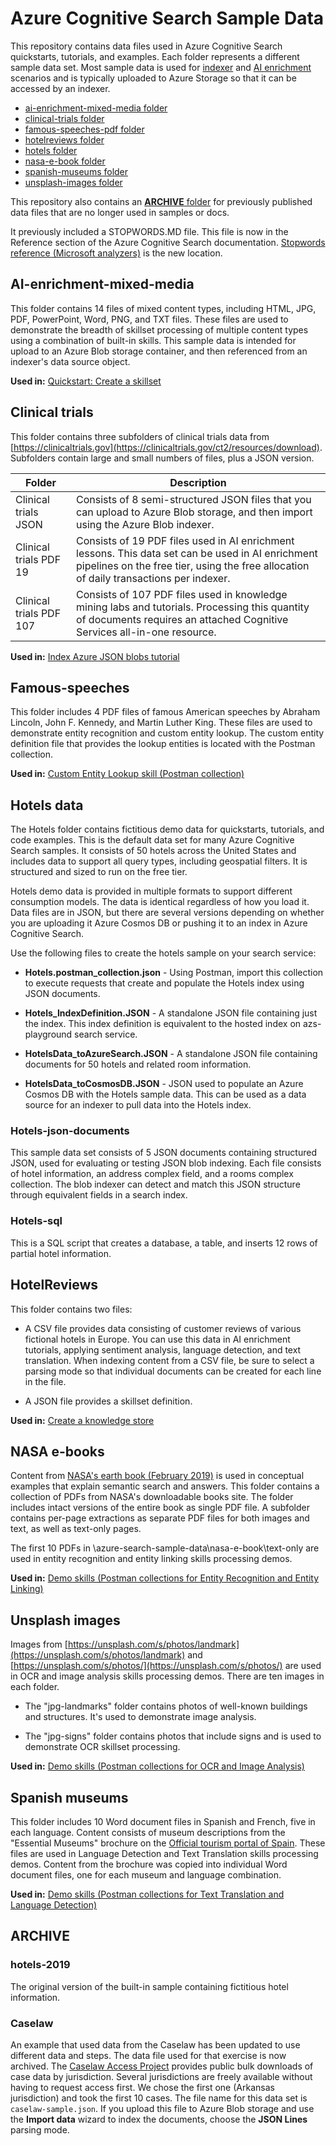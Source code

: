# Azure Cognitive Search Sample Data

This repository contains data files used in Azure Cognitive Search quickstarts, tutorials, and examples. Each folder represents a different sample data set. Most sample data is used for [indexer](https://docs.microsoft.com/azure/search/search-indexer-overview) and [AI enrichment](https://docs.microsoft.com/azure/search/cognitive-search-concept-intro) scenarios and is typically uploaded to Azure Storage so that it can be accessed by an indexer.

+ [ai-enrichment-mixed-media folder](#ai-enrichment-mixed-media)
+ [clinical-trials folder](#clinical-trials)
+ [famous-speeches-pdf folder](#famous-speeches)
+ [hotelreviews folder](#hotelreviews)
+ [hotels folder](#hotels-data)
+ [nasa-e-book folder](#nasa-e-books)
+ [spanish-museums folder](#spanish-museums)
+ [unsplash-images folder](#unsplash-images)

This repository also contains an [**ARCHIVE** folder](#archive) for previously published data files that are no longer used in samples or docs. 

It previously included a STOPWORDS.MD file. This file is now in the Reference section of the Azure Cognitive Search documentation. [Stopwords reference (Microsoft analyzers)](https://docs.microsoft.comazure/search/reference-stopwords) is the new location.

## AI-enrichment-mixed-media

This folder contains 14 files of mixed content types, including HTML, JPG, PDF, PowerPoint, Word, PNG, and TXT files. These files are used to demonstrate the breadth of skillset processing of multiple content types using a combination of built-in skills. This sample data is intended for upload to an Azure Blob storage container, and then referenced from an indexer's data source object.

**Used in:** [Quickstart: Create a skillset](https://docs.microsoft.com/azure/search/cognitive-search-quickstart-blob)

## Clinical trials

This folder contains three subfolders of clinical trials data from [https://clinicaltrials.gov](https://clinicaltrials.gov/ct2/resources/download). Subfolders contain large and small numbers of files, plus a JSON version.

| Folder | Description |
|--------|-------------|
| Clinical trials JSON | Consists of 8 semi-structured JSON files that you can upload to Azure Blob storage, and then import using the Azure Blob indexer. |
| Clinical trials PDF 19 | Consists of 19 PDF files used in AI enrichment lessons. This data set can be used in AI enrichment pipelines on the free tier, using the free allocation of daily transactions per indexer. |
| Clinical trials PDF 107 | Consists of 107 PDF files used in knowledge mining labs and tutorials. Processing this quantity of documents requires an attached Cognitive Services all-in-one resource. |

**Used in:** [Index Azure JSON blobs tutorial](https://docs.microsoft.com/azure/search/search-semi-structured-data)

## Famous-speeches

This folder includes 4 PDF files of famous American speeches by Abraham Lincoln, John F. Kennedy, and Martin Luther King. These files are used to demonstrate entity recognition and custom entity lookup. The custom entity definition file that provides the lookup entities is located with the Postman collection.

**Used in:** [Custom Entity Lookup skill (Postman collection)](https://github.com/Azure-Samples/azure-search-postman-samples/tree/master/skill-examples/custom-entity-lookup-skill)

## Hotels data

The Hotels folder contains fictitious demo data for quickstarts, tutorials, and code examples. This is the default data set for many Azure Cognitive Search samples. It consists of 50 hotels across the United States and includes data to support all query types, including geospatial filters. It is structured and sized to run on the free tier.

Hotels demo data is provided in multiple formats to support different consumption models. The data is identical regardless of how you load it. Data files are in JSON, but there are several versions depending on whether you are uploading it Azure Cosmos DB or pushing it to an index in Azure Cognitive Search. 

Use the following files to create the hotels sample on your search service:

+ **Hotels.postman_collection.json** - Using Postman, import this collection to execute requests that create and populate the Hotels index using JSON documents.

+ **Hotels_IndexDefinition.JSON** - A standalone JSON file containing just the index. This index definition is equivalent to the hosted index on azs-playground search service.

+ **HotelsData_toAzureSearch.JSON** - A standalone JSON file containing documents for 50 hotels and related room information.

+ **HotelsData_toCosmosDB.JSON** - JSON used to populate an Azure Cosmos DB with the Hotels sample data.  This can be used as a data source for an indexer to pull data into the Hotels index.

### Hotels-json-documents

This sample data set consists of 5 JSON documents containing structured JSON, used for evaluating or testing JSON blob indexing. Each file consists of hotel information, an address complex field, and a rooms complex collection. The blob indexer can detect and match this JSON structure through equivalent fields in a search index.

### Hotels-sql

This is a SQL script that creates a database, a table, and inserts 12 rows of partial hotel information. 

## HotelReviews

This folder contains two files:

+ A CSV file provides data consisting of customer reviews of various fictional hotels in Europe. You can use this data in AI enrichment tutorials, applying sentiment analysis, language detection, and text translation. When indexing content from a CSV file, be sure to select a parsing mode so that individual documents can be created for each line in the file.

+ A JSON file provides a skillset definition.

**Used in:** [Create a knowledge store](https://docs.microsoft.com/azure/search/knowledge-store-create-portal)

## NASA e-books

Content from [NASA's earth book (February 2019)](https://earthobservatory.nasa.gov/features/earth-book-2019) is used in conceptual examples that explain semantic search and answers. This folder contains a collection of PDFs from NASA's downloadable books site. The folder includes intact versions of the entire book as single PDF file. A subfolder contains per-page extractions as separate PDF files for both images and text, as well as text-only pages.

The first 10 PDFs in \azure-search-sample-data\nasa-e-book\text-only are used in entity recognition and entity linking skills processing demos.

**Used in:** [Demo skills (Postman collections for Entity Recognition and Entity Linking)](https://github.com/Azure-Samples/azure-search-postman-samples/tree/master/skill-examples)

## Unsplash images

Images from [https://unsplash.com/s/photos/landmark](https://unsplash.com/s/photos/landmark) and [https://unsplash.com/s/photos/](https://unsplash.com/s/photos/) are used in OCR and image analysis skills processing demos. There are ten images in each folder. 

+ The "jpg-landmarks" folder contains photos of well-known buildings and structures. It's used to demonstrate image analysis.

+ The "jpg-signs" folder contains photos that include signs and is used to demonstrate OCR skillset processing.

**Used in:** [Demo skills (Postman collections for OCR and Image Analysis)](https://github.com/Azure-Samples/azure-search-postman-samples/tree/master/skill-examples)

## Spanish museums

This folder includes 10 Word document files in Spanish and French, five in each language. Content consists of museum descriptions from the "Essential Museums" brochure on the [Official tourism portal of Spain](https://www.spain.info/en/brochures/leisure-culture/). These files are used in Language Detection and Text Translation skills processing demos. Content from the brochure was copied into individual Word document files, one for each museum and language combination.

**Used in:** [Demo skills (Postman collections for Text Translation and Language Detection)](https://github.com/Azure-Samples/azure-search-postman-samples/tree/master/skill-examples)

## ARCHIVE

### hotels-2019

The original version of the built-in sample containing fictitious hotel information.

### Caselaw 

An example that used data from the Caselaw has been updated to use different data and steps. The data file used for that exercise is now archived. The [Caselaw Access Project](https://case.law/bulk/download/) provides public bulk downloads of case data by jurisdiction. Several jurisdictions are freely available without having to request access first. We chose the first one (Arkansas jurisdiction) and took the first 10 cases. The file name for this data set is `caselaw-sample.json`. If you upload this file to Azure Blob storage and use the **Import data** wizard to index the documents, choose the **JSON Lines** parsing mode.
